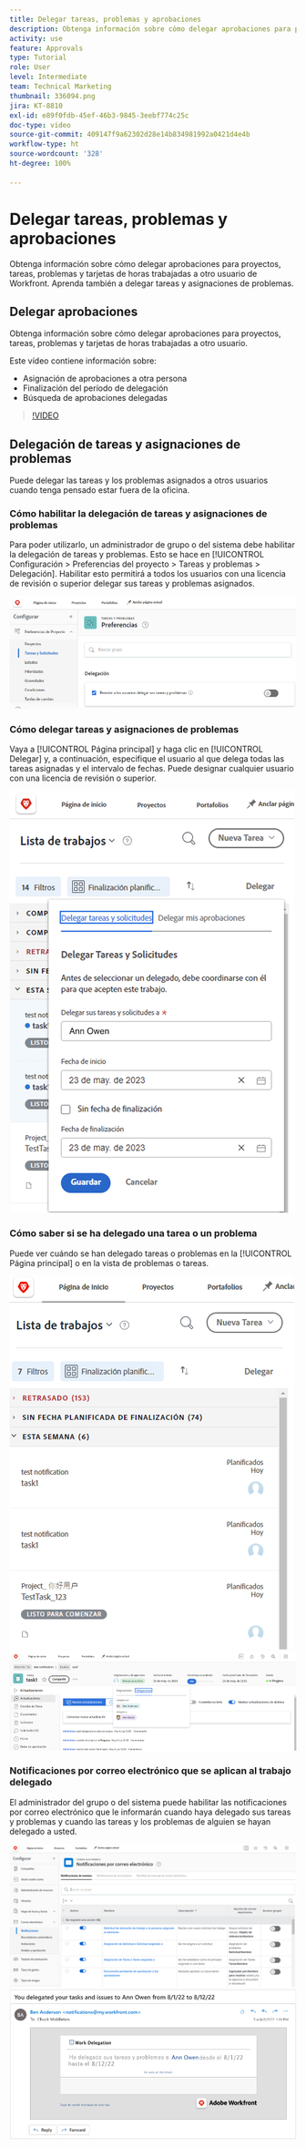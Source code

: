 ```yaml
---
title: Delegar tareas, problemas y aprobaciones
description: Obtenga información sobre cómo delegar aprobaciones para proyectos, tareas, problemas y tarjetas de horas trabajadas a otro usuario de Workfront. Aprenda también a delegar tareas y asignaciones de problemas.
activity: use
feature: Approvals
type: Tutorial
role: User
level: Intermediate
team: Technical Marketing
thumbnail: 336094.png
jira: KT-8810
exl-id: e89f0fdb-45ef-46b3-9845-3eebf774c25c
doc-type: video
source-git-commit: 409147f9a62302d28e14b834981992a0421d4e4b
workflow-type: ht
source-wordcount: '328'
ht-degree: 100%

---
```


# Delegar tareas, problemas y aprobaciones

Obtenga información sobre cómo delegar aprobaciones para proyectos, tareas, problemas y tarjetas de horas trabajadas a otro usuario de Workfront. Aprenda también a delegar tareas y asignaciones de problemas.

## Delegar aprobaciones

Obtenga información sobre cómo delegar aprobaciones para proyectos, tareas, problemas y tarjetas de horas trabajadas a otro usuario.

Este vídeo contiene información sobre:

* Asignación de aprobaciones a otra persona
* Finalización del período de delegación
* Búsqueda de aprobaciones delegadas

>[!VIDEO](https://video.tv.adobe.com/v/336094/?quality=12&learn=on)

<!---
learn more URLS
Delegate approval request
--->

## Delegación de tareas y asignaciones de problemas

Puede delegar las tareas y los problemas asignados a otros usuarios cuando tenga pensado estar fuera de la oficina.

### Cómo habilitar la delegación de tareas y asignaciones de problemas

Para poder utilizarlo, un administrador de grupo o del sistema debe habilitar la delegación de tareas y problemas. Esto se hace en [!UICONTROL Configuración > Preferencias del proyecto > Tareas y problemas > Delegación]. Habilitar esto permitirá a todos los usuarios con una licencia de revisión o superior delegar sus tareas y problemas asignados.

![Captura de pantalla que muestra la [!UICONTROL Configuración] de preferencias de delegación](assets/delegation-1.png)

### Cómo delegar tareas y asignaciones de problemas

Vaya a [!UICONTROL Página principal] y haga clic en [!UICONTROL Delegar] y, a continuación, especifique el usuario al que delega todas las tareas asignadas y el intervalo de fechas. Puede designar cualquier usuario con una licencia de revisión o superior.

![Captura de pantalla que muestra la pestaña delegación en la [!UICONTROL Página principal]](assets/delegation-2.png)

### Cómo saber si se ha delegado una tarea o un problema

Puede ver cuándo se han delegado tareas o problemas en la [!UICONTROL Página principal] o en la vista de problemas o tareas.

![Captura de pantalla que muestra la asignación de tareas delegadas en el [!UICONTROL Inicio]](assets/delegation-4.png)
![Captura de pantalla que muestra la asignación de tarea delegada en la vista de tareas](assets/delegation-3.png)

### Notificaciones por correo electrónico que se aplican al trabajo delegado

El administrador del grupo o del sistema puede habilitar las notificaciones por correo electrónico que le informarán cuando haya delegado sus tareas y problemas y cuando las tareas y los problemas de alguien se hayan delegado a usted.

![Captura de pantalla que muestra las opciones de [!UICONTROL Configuración] de notificación por correo electrónico para la delegación](assets/delegation-5.png)
![Captura de pantalla que muestra un correo electrónico de delegación de trabajo](assets/delegation-6.png)
